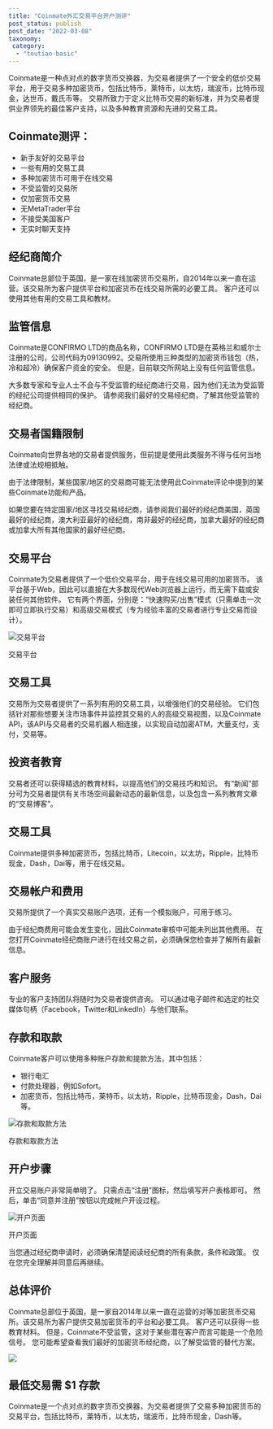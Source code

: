 ```yaml
---
title: "Coinmate外汇交易平台开户测评"
post_status: publish
post_date: "2022-03-08"
taxonomy:
 category: 
  - "toutiao-basic"
---
```


Coinmate是一种点对点的数字货币交换器，为交易者提供了一个安全的低价交易平台，用于交易多种加密货币，包括比特币，莱特币，以太坊，瑞波币，比特币现金，达世币，戴氏币等。 交易所致力于定义比特币交易的新标准，并为交易者提供业界领先的最佳客户支持，以及多种教育资源和先进的交易工具。

## Coinmate测评：
- 新手友好的交易平台
- 一些有用的交易工具
- 多种加密货币可用于在线交易
- 不受监管的交易所
- 仅加密货币交易
- 无MetaTrader平台
- 不接受美国客户
- 无实时聊天支持


## 经纪商简介

Coinmate总部位于英国，是一家在线加密货币交易所，自2014年以来一直在运营。该交易所为客户提供平台和加密货币在线交易所需的必要工具。 客户还可以使用其他有用的交易工具和教材。

## 监管信息

Coinmate是CONFIRMO LTD的商品名称，CONFIRMO LTD是在英格兰和威尔士注册的公司，公司代码为09130992。交易所使用三种类型的加密货币钱包（热，冷和超冷）确保客户资金的安全。 但是，目前联交所网站上没有任何监管信息。

大多数专家和专业人士不会与不受监管的经纪商进行交易，因为他们无法为受监管的经纪公司提供相同的保护。 请参阅我们最好的交易经纪商，了解其他受监管的经纪商。

## 交易者国籍限制

Coinmate向世界各地的交易者提供服务，但前提是使用此类服务​​不得与任何当地法律或法规相抵触。

由于法律限制，某些国家/地区的交易商可能无法使用此Coinmate评论中提到的某些Coinmate功能和产品。

如果您要在特定国家/地区寻找交易经纪商，请参阅我们最好的经纪商美国，英国最好的经纪商，澳大利亚最好的经纪商，南非最好的经纪商，加拿大最好的经纪商或加拿大所有其他国家的最好经纪商。

## 交易平台

Coinmate为交易者提供了一个低价交易平台，用于在线交易可用的加密货币。 该平台基于Web，因此可以直接在大多数现代Web浏览器上运行，而无需下载或安装任何其他软件。 它有两个界面，分别是：“快速购买/出售”模式（只需单击一次即可立即执行交易）和高级交易模式（专为经验丰富的交易者进行专业交易而设计）。

![交易平台](https://cdn.fendou.la/funstoutiao/2020/11/Coinmate-Review-Trading-Platform-.jpg "交易平台")

交易平台

## 交易工具

交易所为交易者提供了一系列有用的交易工具，以增强他们的交易经验。 它们包括针对那些想要关注市场事件并监控其交易的人的高级交易视图，以及Coinmate API，该API与交易者的交易机器人相连接，以实现自动加密ATM，大量支付，支付，交易等。

## 投资者教育

交易者还可以获得精选的教育材料，以提高他们的交易技巧和知识。 有“新闻”部分可为交易者提供有关市场空间最新动态的最新信息，以及包含一系列教育文章的“交易博客”。

## 交易工具

Coinmate提供多种加密货币，包括比特币，Litecoin，以太坊，Ripple，比特币现金，Dash，Dai等，用于在线交易。

## 交易帐户和费用

交易所提供了一个真实交易账户选项，还有一个模拟账户，可用于练习。

由于经纪商费用可能会发生变化，因此Coinmate审核中可能未列出其他费用。 在您打开Coinmate经纪商账户进行在线交易之前，必须确保您检查并了解所有最新信息。

## 客户服务

专业的客户支持团队将随时为交易者提供咨询。 可以通过电子邮件和选定的社交媒体句柄（Facebook，Twitter和LinkedIn）与他们联系。

## 存款和取款

Coinmate客户可以使用多种账户存款和提款方法，其中包括：
- 银行电汇
- 付款处理器，例如Sofort。
- 加密货币，包括比特币，莱特币，以太坊，Ripple，比特币现金，Dash，Dai等。

![存款和取款方法](https://cdn.fendou.la/funstoutiao/2020/11/Coinmate-Review-Deposit-And-Withdrawal-Methods-1024x442.jpg "存款和取款方法")

存款和取款方法

## 开户步骤

开立交易账户非常简单明了。 只需点击“注册”图标，然后填写开户表格即可。 然后，单击“同意并注册”按钮以完成帐户开设过程。

![开户页面](https://cdn.fendou.la/funstoutiao/2020/11/Coinmate-Review-Account-Opening-Page.jpg "开户页面")

开户页面

当您通过经纪商申请时，必须确保清楚阅读经纪商的所有条款，条件和政策。 仅在您完全理解并同意后再继续。

## 总体评价

Coinmate总部位于英国，是一家自2014年以来一直在运营的对等加密货币交易所。该交易所为客户提供交易加密货币的平台和必要工具。 客户还可以获得一些教育材料。 但是，Coinmate不受监管，这对于某些潜在客户而言可能是一个危险信号。 您可能希望查看我们最好的加密货币经纪商，以了解受监管的替代方案。

![](https://cdn.fendou.la/funstoutiao/2020/11/Coinmate-Logo.png)

## 最低交易需 **$1** 存款

Coinmate是一个点对点的数字货币交换器，为交易者提供了交易多种加密货币的交易平台，包括比特币，莱特币，以太坊，瑞波币，比特币现金，Dash等。
